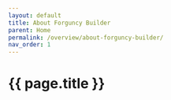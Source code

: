 ```yaml
---
layout: default
title: About Forguncy Builder
parent: Home
permalink: /overview/about-forguncy-builder/
nav_order: 1
---
```


# {{ page.title }}
